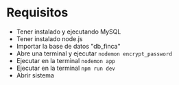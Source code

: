 # Requisitos

- Tener instalado y ejecutando MySQL
- Tener instalado node.js
- Importar la base de datos "db_finca" 
- Abre una terminal y ejecutar  ``` nodemon encrypt_password ```
- Ejecutar en la terminal ```nodemon app ```
- Ejecutar en la terminal ``` npm run dev ```
- Abrir sistema


